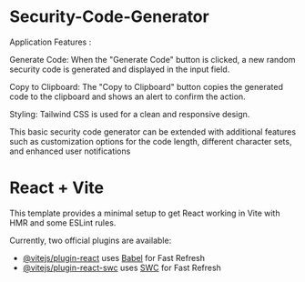 # Security-Code-Generator

Application Features :

Generate Code: When the "Generate Code" button is clicked, a new random security code is generated and displayed in the input field.

Copy to Clipboard: The "Copy to Clipboard" button copies the generated code to the clipboard and shows an alert to confirm the action.

Styling: Tailwind CSS is used for a clean and responsive design.

This basic security code generator can be extended with additional features such as customization options for the code length, different character sets, and enhanced user notifications

# React + Vite

This template provides a minimal setup to get React working in Vite with HMR and some ESLint rules.

Currently, two official plugins are available:

- [@vitejs/plugin-react](https://github.com/vitejs/vite-plugin-react/blob/main/packages/plugin-react/README.md) uses [Babel](https://babeljs.io/) for Fast Refresh
- [@vitejs/plugin-react-swc](https://github.com/vitejs/vite-plugin-react-swc) uses [SWC](https://swc.rs/) for Fast Refresh

